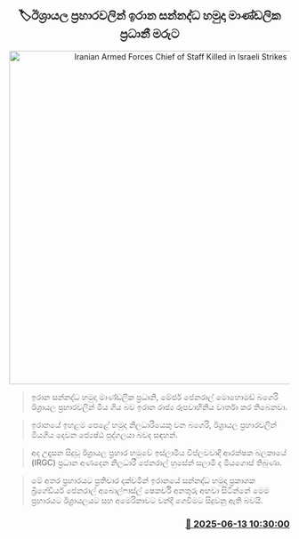 <p align='center'><b><h2 align='center' title='Iranian Armed Forces Chief of Staff Killed in Israeli Strikes'>🏷ඊශ්‍රායල ප්‍රහාරවලින් ඉරාන සන්නද්ධ හමුදා මාණ්ඩලික ප්‍රධානී මරුට</h2></b></p>
<p align='center'><img src='https://helakuru.sgp1.cdn.digitaloceanspaces.com/esana/images/lib/mohammad-bagheri.jpg' width='600' alt='Iranian Armed Forces Chief of Staff Killed in Israeli Strikes'></p>

> ඉරාන සන්නද්ධ හමුදා මාණ්ඩලික ප්‍රධානි, මේජර් ජෙනරාල් මොහොමඩ් බගෙරි ඊශ්‍රායල ප්‍රහාරවලින් මිය ගිය බව ඉරාන රාජ්‍ය රූපවාහිනිය වාර්තා කර තිබෙනවා.

> ඉරානයේ ඉහළම පෙළේ හමුදා නිලධාරියෙකු වන බගෙරි, ඊශ්‍රායල ප්‍රහාරවලින් මියගිය දෙවන ජ්‍යෙෂ්ඨ පුද්ගලයා බවද සඳහන්.

> අද උදෑසන සිදුවූ ඊශ්‍රායල ප්‍රහාර හමුවේ ඉස්ලාමීය විප්ලවවාදී ආරක්ෂක බලකායේ (IRGC) ප්‍රධාන අණදෙන නිලධාරී ජෙනරාල් හුසේන් සලාමි ද මියගොස් තිබුණා.

> මේ අතර ප්‍රහාරයට ප්‍රතිචාර දක්වමින් ඉරානයේ සන්නද්ධ හමුදා ප්‍රකාශක බ්‍රිගේඩියර් ජෙනරාල් අබොල්ෆාස්ල් ෂෙකර්චි අනතුරු අඟවා සිටින්නේ මෙම ප්‍රහාරයට ඊශ්‍රායලයට සහ අමෙරිකාවට වන්දි ගෙවීමට සිදුවනු ඇති බවයි.



<h3 align='right'><a href='https://www.helakuru.lk/esana/p/110967/'>📅 2025-06-13 10:30:00</a></h3>

